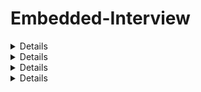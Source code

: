 # Embedded-Interview
<details>

## <summary>COMPILER</summary>
Quá trình biên dịch là quá trình chuyển đổi từ ngôn ngữ bậc cao sang ngôn ngữ mà máy tính có thể hiểu được và quá trình này chia làm 4 giai đoạn:

1. Giai đoạn tiền xử lý (pre-processor): file (.c .h .hpp .cpp) khi đi qua giai đoạn này sẽ biến thành file (.i) (preprocessed source). Tại đây sẽ các source của thư viện include trong main.c sẽ được đem vào, xóa bỏ comment, thay thế các đoạn chương trình, các biến mà marco định nghĩa.
- `Cú pháp: gcc -E main.c -o main.i`
2. Giai đoạn Compiler: file (.i) khi qua giai đoạn này sẽ thành (.s) (Assembly code). Giai đoạn này sẽ dich ngôn ngữ bậc cao sang ngôn ngữ Assembly (Mỗi vi điều khiển sẽ có cách code Assembly khác nhau, chỉ có 1 số tiêu chuẩn giống nhau, còn lại khác nhiều).
- `Cú pháp: gcc main.i -S -o main.s`
3. Giai đoạn Assembler: file (.s) sẽ thành (.o/ .obj) và libraries. Giai đoạn này sẽ tạo ra các file hệ thống ( âm thanh, đa phương tiện, icon).
- `Cú pháp: gcc -c main.s -o main.o`
4. Giai đoạn Linker: file (.o) thành (.exe) (executable). Thực tế file (.exe) là 1 file nén gồm file source, file âm thanh, file hình ảnh, file thư viện nếu ứng dụng đó có. Chủ yếu giai đoạn này sẽ sắp xếp các file trên vào trong 1 file.


</details>

<details>
  
## <summary>STRUCT_UNION</summary>



### 1. Struct
- Sizeof của Struct bằng tổng các member cộng lại (+ padding nếu có).
- Địa chỉ của Struct sẽ bằng địa chỉ của member đầu tiên và các member còn lại sẽ có địa chỉ riêng của chúng nên chúng có thể lưu giá trị độc lập với nhau.
- Khi nào dùng Struct: Struct cùng một thời điểm ta có thể chọn cùng lúc nhiều member.
- Tùy cách sắp xếp các member trong Struct ta sẽ có sizeof khác nhau, chúng ta nên sắp xếp 1 cách thông minh để không tốn tài nguyên:

* Đây tiết kiệm tài nguyên.
<p align="center">
  <img src="https://github.com/akhoitn/Test-1/assets/128330556/77714d49-3cae-4862-bf51-9597a67abfdb">
</p> 

* Đây là lãng phí tài nguyên
<p align="center">
  <img src="https://github.com/akhoitn/Test-1/assets/128330556/271d4a47-36fa-443b-b69f-c42e563a9e5d">
</p> 

### 2. Union
- Sizeof của Union là kích thước của member lớn nhất.

<p align="center">
  <img src="https://github.com/akhoitn/Test-1/assets/128330556/866bfa76-1864-4724-888e-2d149704a005">
</p> 

<p align="center">
  <img src="https://github.com/akhoitn/Test-1/assets/128330556/9b2fc738-255b-4339-8a7c-1c7168855723">
</p> 

- Địa chỉ của Union và các member là dùng chung nên nếu gán giá trị vào thì các member sẽ có giá trị giống nhau.

<p align="center">
  <img src="https://github.com/akhoitn/Test-1/assets/128330556/0d274e6d-1281-4f41-86f6-b1ddcddb9363">
</p>

- Khi nào dùng Union: Union có rất nhiều member và tại 1 thời điểm mình chỉ sử dụng 1 member trong đó thôi thì ta sẽ dùng Union (ví dụ: Khi mua lap, ta sẽ có nhiều hãng để lựa chọn, nhưng ta chỉ có thể chọn 1 hãng để mua).

</details>

<details>

## <summary>POINTER</summary>

### 1. Normal Pointer
- Con trỏ bth chỉ trỏ lưu được giá trị của địa chỉ cùng kiểu dữ liệu. 
- Cách khai báo: 
    * Int value = 1; 0x01
    * Int *ptr = 0x01;
    * &value = 0x01;
    * *0x01 = 1;
    * Printf(“Dia chi: %p”, ptr); = printf (“Dia chi: %p”, &a);

<p align="center">
  <img src="https://github.com/akhoitn/Test-1/assets/128330556/28436e18-a94e-4255-b248-93bfb4f8a201">
</p>

### 2. Void Pointer
- Có thể trỏ tới tất cả địa chỉ của các đối tượng khác ( khác kiểu dữ liệu).
- Chỉ trỏ tới địa chỉ dữ liệu thôi, mún hiển thị giá trị của đối tượng thì ta phải ép kiểu cùng kiểu với kiểu dữ liệu của đối tượng.

<p align="center">
  <img src="https://github.com/akhoitn/Test-1/assets/128330556/d2dfeb7f-f3c3-4a46-99b5-f2e510342959">
</p>

### 3. Null Pointer
- Khi ta khai báo 1 con trỏ mà không gán địa chỉ cho nó, nó sẽ trỏ tới 1 địa chỉ rác nào đó. Lúc ta thay đổi giá trị cho nó thì chương trình sẽ bị lỗi.
- Khi nào dùng con trỏ Null: khi ta khai báo 1 con trỏ mà ta ch sử dụng thì ta gán nó bằng Null hoặc khi sử dụng con trỏ xong và không muốn sử dụng nó nữa thì phải gán nó về con trỏ Null.

### 4. Function Pointer
- Là con trỏ trỏ đến vị trí của hàm. Nó có thể trỏ tới những hàm có kiểu trả về là kiểu void và tham số truyền vào của nó là kiểu int int or int char tùy vào hàm trỏ tới.
- Cách khai báo: void (*ptr)(int, int)  

<p align="center">
  <img src="https://github.com/akhoitn/Test-1/assets/128330556/6a08e506-b668-4972-af6d-82f43ca8c415">
</p>

### 5. Pointer to Pointer
- Là 1 con trỏ lưu địa chỉ của Pointer khác.
- Kích thước con trỏ phụ thuộc vào kiến thức vi xử lí: máy tính xử dụng vi xử lí 64bit (8byte), 32 bit (4 byte)...

</details>
 
<details>

## <summary>Memory Layout</summary>

<p align="center">
  <img src="https://github.com/akhoitn/Test-1/assets/128330556/277d905a-1347-49d5-b917-c6318804c1c5">
</p>

### 1. Text
- Quyền truy cập chỉ Read và nó chưa lệnh để thực thi nên tránh sửa đổi instruction.
- Chứa khai báo hằng số trong chương trình (.rodata) (chỉ đọc chứ không cho sửa đổi).
- Khi ta viết chương trình file .hex, nạp cho vi điều khiển, file hex nạp vào bộ nhớ FLASH, khi chương trình chạy sẽ copy chương trình ở bộ nhớ Flash, dán vào bộ nhớ RAM ( lưu ở phân vùng Text)

### 2. Data
- Quyền truy cập là read-write.
- Chứa biến toàn cục or biến static (bao gồm static toàn cục và cục bộ) với giá trị khởi tạo khác không.
- Được giải phóng khi kết thúc chương trình.

### 3. BSS
- Quyền truy cập là read-write.
- Chứa biến toàn cục or biến static (bao gồm static toàn cục và cục bộ) với giá trị khởi tạo bằng không or không khởi tạo.
- Được giải phóng khi kết thúc chương trình. 

### 4. Stack
- Quyền truy cập là read-write.
- Được sử dụng cấp phát cho biến local, input parameter của hàm,…
- Sẽ được giải phóng khi ra khỏi block code/hàm.

<p align="center">
  <img src="https://github.com/akhoitn/Test-1/assets/128330556/a5e533e1-a739-4001-b19f-c8055b75521f">
</p>

  - Lưu ý: Khi nào ta chỉ muốn đọc thông tin giá trị truyền vào thì ta dùng khai báo biến, còn ta muốn thay đổi giá trị biến ta truyền vào thì ta dùng khai báo con trỏ.

### 5. Heap
- Quyền truy cập là read-write.
- Được sử dụng để cấp phát bộ nhớ động như: Malloc, Calloc,…
- Sẽ được giải phóng khi gọi hàm free,…

### 6. Dynamic & Static Array
####  Static Array:
   <p align="center">
  <img src="https://github.com/akhoitn/Test-1/assets/128330556/8cfd495d-7e83-4e54-ab57-4c1b62fa7e17">  
  </p>
  <p align="center">
  <img src="https://github.com/akhoitn/Test-1/assets/128330556/aa23c6af-35ea-479d-b913-7fdc88f18bc7">
  </p>
  <p align="center">
  <img src="https://github.com/akhoitn/Test-1/assets/128330556/9068cbb8-3138-42e2-8d6a-a480676decc9">
  </p>
  <p align="center">
  <img src="https://github.com/akhoitn/Test-1/assets/128330556/6f50299e-3f3c-4a7d-8bf5-3a9af05e72a9">
  </p>

  - Khi khai báo thì mảng sẽ có kích thước cố định.
  - Bản chất của mảng array là những địa chỉ liền kề với nhau, nên khi có địa chỉ đầu tiên ta sẽ có thể biết những địa chỉ tiếp theo
  - Tùy theo kiểu dữ liệu thì địa chỉ liền kề sẽ khác nhau. Như ví dụ trên: khi kiểu dữ liệu là uint8_t (1 byte) thì các địa chỉ sẽ cách nhau 1 byte, còn uint16_t (2 byte) thì sẽ cách 2 byte,....
#### Dynamic Array:
  <p align="center">
  <img src="https://github.com/akhoitn/Test-1/assets/128330556/d819920d-779c-47cc-9cb8-730eee8fc323">
  </p>
  <p align="center">
  <img src="https://github.com/akhoitn/Test-1/assets/128330556/75a7c3b8-5601-46ee-8829-923be985effe">
  </p>

  - là mảng và kích thước có thể thay đổi được
  - Trả lại địa chỉ đầu tiên được lưu vào con trỏ *array
  - Malloc để tạo mảng, Realloc để thay đổi kích thước mảng.

  <p align="center">
  <img src="https://github.com/akhoitn/Test-1/assets/128330556/515fa9d9-05c6-46a3-a579-7c39123ceacf">
  </p>
  <p align="center">
  <img src="https://github.com/akhoitn/Test-1/assets/128330556/dc8bd287-6a40-44c9-94dc-22be53a7ca66">
  </p>

  - Giải thích: Static array thì lưu ở Stack nên khi chạy hết ct thì sẽ tự thu hồi vùng nhớ, nên khi gọi lần 2 thì sẽ dùng lại vùng nhớ kia trên RAM. Còn Dynamic array thì lưu trên vùng nhớ Heap, không tự thu hồi vùng nhớ nên khi gọi lại lần 2 thì vùng nhớ kia đã sử dụng rồi nên phải dùng vùng nhớ khác.
  - Do đó khi dùng Dynamic array thì phải nhớ giải phóng vùng nhớ. Dùng free(array) thì sẽ dùng lại được vùng nhớ cũ.
  
  </details>
